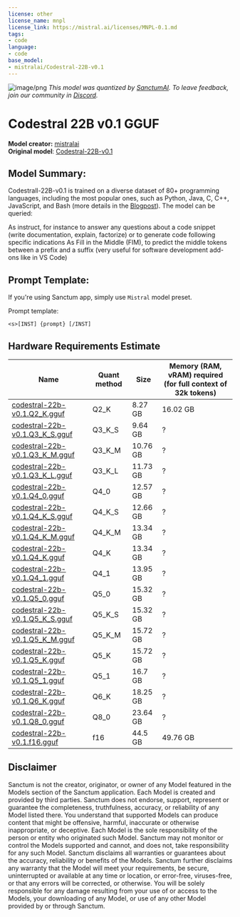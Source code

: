 ```yaml
---
license: other
license_name: mnpl
license_link: https://mistral.ai/licenses/MNPL-0.1.md
tags:
- code
language:
- code
base_model:
- mistralai/Codestral-22B-v0.1
---
```


![image/png](https://cdn-uploads.huggingface.co/production/uploads/64a28db2f1968b7d7f357182/TczKSvq0edf6fV4TdbJ5s.png)
*This model was quantized by [SanctumAI](https://sanctum.ai). To leave feedback, join our community in [Discord](https://discord.gg/7ZNE78HJKh).*

# Codestral 22B v0.1 GGUF

**Model creator:** [mistralai](https://huggingface.co/mistralai)<br>
**Original model**: [Codestral-22B-v0.1](https://huggingface.co/mistralai/Codestral-22B-v0.1)<br>

## Model Summary:

Codestrall-22B-v0.1 is trained on a diverse dataset of 80+ programming languages, including the most popular ones, such as Python, Java, C, C++, JavaScript, and Bash (more details in the [Blogpost](https://mistral.ai/news/codestral/)). The model can be queried:

As instruct, for instance to answer any questions about a code snippet (write documentation, explain, factorize) or to generate code following specific indications
As Fill in the Middle (FIM), to predict the middle tokens between a prefix and a suffix (very useful for software development add-ons like in VS Code)

## Prompt Template:

If you're using Sanctum app, simply use `Mistral` model preset.

Prompt template:

```
<s>[INST] {prompt} [/INST]
```

## Hardware Requirements Estimate

| Name | Quant method | Size | Memory (RAM, vRAM) required (for full context of 32k tokens) |
| ---- | ---- | ---- | ---- |
| [codestral-22b-v0.1.Q2_K.gguf](https://huggingface.co/SanctumAI/Codestral-22B-v0.1-GGUF/blob/main/codestral-22b-v0.1.Q2_K.gguf) | Q2_K | 8.27 GB | 16.02 GB |
| [codestral-22b-v0.1.Q3_K_S.gguf](https://huggingface.co/SanctumAI/Codestral-22B-v0.1-GGUF/blob/main/codestral-22b-v0.1.Q3_K_S.gguf) | Q3_K_S | 9.64 GB | ? |
| [codestral-22b-v0.1.Q3_K_M.gguf](https://huggingface.co/SanctumAI/Codestral-22B-v0.1-GGUF/blob/main/codestral-22b-v0.1.Q3_K_M.gguf) | Q3_K_M | 10.76 GB | ? |
| [codestral-22b-v0.1.Q3_K_L.gguf](https://huggingface.co/SanctumAI/Codestral-22B-v0.1-GGUF/blob/main/codestral-22b-v0.1.Q3_K_L.gguf) | Q3_K_L | 11.73 GB | ? |
| [codestral-22b-v0.1.Q4_0.gguf](https://huggingface.co/SanctumAI/Codestral-22B-v0.1-GGUF/blob/main/codestral-22b-v0.1.Q4_0.gguf) | Q4_0 | 12.57 GB | ? |
| [codestral-22b-v0.1.Q4_K_S.gguf](https://huggingface.co/SanctumAI/Codestral-22B-v0.1-GGUF/blob/main/codestral-22b-v0.1.Q4_K_S.gguf) | Q4_K_S | 12.66 GB | ? |
| [codestral-22b-v0.1.Q4_K_M.gguf](https://huggingface.co/SanctumAI/Codestral-22B-v0.1-GGUF/blob/main/codestral-22b-v0.1.Q4_K_M.gguf) | Q4_K_M | 13.34 GB | ? |
| [codestral-22b-v0.1.Q4_K.gguf](https://huggingface.co/SanctumAI/Codestral-22B-v0.1-GGUF/blob/main/codestral-22b-v0.1.Q4_K.gguf) | Q4_K | 13.34 GB | ? |
| [codestral-22b-v0.1.Q4_1.gguf](https://huggingface.co/SanctumAI/Codestral-22B-v0.1-GGUF/blob/main/codestral-22b-v0.1.Q4_1.gguf) | Q4_1 | 13.95 GB | ? |
| [codestral-22b-v0.1.Q5_0.gguf](https://huggingface.co/SanctumAI/Codestral-22B-v0.1-GGUF/blob/main/codestral-22b-v0.1.Q5_0.gguf) | Q5_0 | 15.32 GB | ? |
| [codestral-22b-v0.1.Q5_K_S.gguf](https://huggingface.co/SanctumAI/Codestral-22B-v0.1-GGUF/blob/main/codestral-22b-v0.1.Q5_K_S.gguf) | Q5_K_S | 15.32 GB | ? |
| [codestral-22b-v0.1.Q5_K_M.gguf](https://huggingface.co/SanctumAI/Codestral-22B-v0.1-GGUF/blob/main/codestral-22b-v0.1.Q5_K_M.gguf) | Q5_K_M | 15.72 GB | ? |
| [codestral-22b-v0.1.Q5_K.gguf](https://huggingface.co/SanctumAI/Codestral-22B-v0.1-GGUF/blob/main/codestral-22b-v0.1.Q5_K.gguf) | Q5_K | 15.72 GB | ? |
| [codestral-22b-v0.1.Q5_1.gguf](https://huggingface.co/SanctumAI/Codestral-22B-v0.1-GGUF/blob/main/codestral-22b-v0.1.Q5_1.gguf) | Q5_1 | 16.7 GB | ? |
| [codestral-22b-v0.1.Q6_K.gguf](https://huggingface.co/SanctumAI/Codestral-22B-v0.1-GGUF/blob/main/codestral-22b-v0.1.Q6_K.gguf) | Q6_K | 18.25 GB | ? |
| [codestral-22b-v0.1.Q8_0.gguf](https://huggingface.co/SanctumAI/Codestral-22B-v0.1-GGUF/blob/main/codestral-22b-v0.1.Q8_0.gguf) | Q8_0 | 23.64 GB | ? |
| [codestral-22b-v0.1.f16.gguf](https://huggingface.co/SanctumAI/Codestral-22B-v0.1-GGUF/blob/main/codestral-22b-v0.1.f16.gguf) | f16 | 44.5 GB | 49.76 GB |

## Disclaimer

Sanctum is not the creator, originator, or owner of any Model featured in the Models section of the Sanctum application. Each Model is created and provided by third parties. Sanctum does not endorse, support, represent or guarantee the completeness, truthfulness, accuracy, or reliability of any Model listed there. You understand that supported Models can produce content that might be offensive, harmful, inaccurate or otherwise inappropriate, or deceptive. Each Model is the sole responsibility of the person or entity who originated such Model. Sanctum may not monitor or control the Models supported and cannot, and does not, take responsibility for any such Model. Sanctum disclaims all warranties or guarantees about the accuracy, reliability or benefits of the Models. Sanctum further disclaims any warranty that the Model will meet your requirements, be secure, uninterrupted or available at any time or location, or error-free, viruses-free, or that any errors will be corrected, or otherwise. You will be solely responsible for any damage resulting from your use of or access to the Models, your downloading of any Model, or use of any other Model provided by or through Sanctum.
